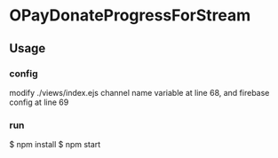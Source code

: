 # OPayDonateProgressForStream

## Usage

### config
modify ./views/index.ejs channel name variable at line 68, and firebase config at line 69

### run
$ npm install
$ npm start 


